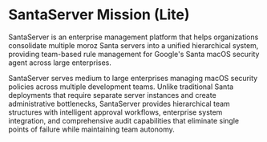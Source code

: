 # SantaServer Mission (Lite)

SantaServer is an enterprise management platform that helps organizations consolidate multiple moroz Santa servers into a unified hierarchical system, providing team-based rule management for Google's Santa macOS security agent across large enterprises.

SantaServer serves medium to large enterprises managing macOS security policies across multiple development teams. Unlike traditional Santa deployments that require separate server instances and create administrative bottlenecks, SantaServer provides hierarchical team structures with intelligent approval workflows, enterprise system integration, and comprehensive audit capabilities that eliminate single points of failure while maintaining team autonomy.